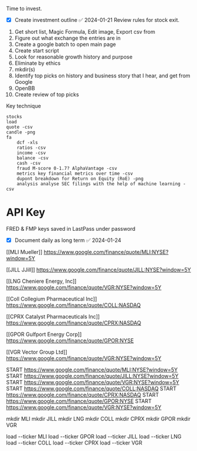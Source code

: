 
Time to invest.
- [x] Create investment outline ✅ 2024-01-21
Review rules for stock exit.
1. Get short list, Magic Formula, Edit image, Export csv from
2. Figure out what exchange the entries are in
3. Create a google batch to open main page
5. Create start script
4. Look for reasonable growth history and purpose
5. Eliminate by ethics
6. mkdir(s)
8. Identify top picks on history and business story that I hear, and get from Google
7. OpenBB
8. Create review of top picks

Key technique
```
stocks
load
quote -csv
candle -png
fa
	dcf -xls
	ratios -csv
	income -csv
	balance -csv
	cash -csv
    fraud M-score 0-1.7? AlphaVantage -csv
	metrics key financial metrics over time -csv
	dupont breakdown for Return on Equity (RoE) -png
	analysis analyse SEC filings with the help of machine learning -csv
```

# API Key
FRED & FMP keys saved in LastPass under password
- [x] Document daily as long term ✅ 2024-01-24

[[MLI Mueller]]
https://www.google.com/finance/quote/MLI:NYSE?window=5Y

[[JILL JJill]]
https://www.google.com/finance/quote/JILL:NYSE?window=5Y

[[LNG Cheniere Energy, Inc]]
https://www.google.com/finance/quote/VGR:NYSE?window=5Y

[[Coll Collegium Pharmaceutical Inc]]
https://www.google.com/finance/quote/COLL:NASDAQ

[[CPRX Catalyst Pharmaceuticals Inc]]
https://www.google.com/finance/quote/CPRX:NASDAQ

[[GPOR Gulfport Energy Corp]]
https://www.google.com/finance/quote/GPOR:NYSE

[[VGR Vector Group Ltd]]
https://www.google.com/finance/quote/VGR:NYSE?window=5Y

START https://www.google.com/finance/quote/MLI:NYSE?window=5Y
START https://www.google.com/finance/quote/JILL:NYSE?window=5Y
START https://www.google.com/finance/quote/VGR:NYSE?window=5Y
START https://www.google.com/finance/quote/COLL:NASDAQ
START https://www.google.com/finance/quote/CPRX:NASDAQ
START https://www.google.com/finance/quote/GPOR:NYSE
START https://www.google.com/finance/quote/VGR:NYSE?window=5Y

mkdir MLI
mkdir JILL
mkdir LNG
mkdir COLL
mkdir CPRX
mkdir GPOR
mkdir VGR

load --ticker MLI
load --ticker GPOR
load --ticker JILL
load --ticker LNG
load --ticker COLL
load --ticker CPRX
load --ticker VGR

